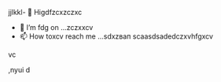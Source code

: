 jjlkkl- 👋 Higdfzcxzczxc
- 🌱 I’m fdg on ...zczxxcv
- 📫 How toxcv reach me ...sdxzвап
scaasdsadedczxvhfgxcv
<!---hgfgdf
makarovaoolha/makarovaoolha is a ✨ special ✨ repository because its `REAzvbwDME.md` (this file) appears on your GitHvzxcub profile.asc
You can click csssthe Preview link to take a look at your changes.asdasdazxcs
--->vc
,nyui
d
